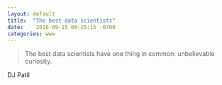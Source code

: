 ```yaml
---
layout: default
title:  "The best data scientists"
date:    2016-09-15 09:15:15 -0700
categories: www
---
```

> The best data scientists have one thing in common: unbelievable curiosity.  

DJ Patil  
